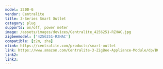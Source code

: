 ```yaml
---
model: 3200-G
vendor: Centralite
title: 3-Series Smart Outlet
category: plug
supports: on/off, power meter
image: /assets/images/devices/Centralite_4256251-RZHAC.jpg
zigbeemodel: ['4256251-RZHAC']
compatible: [z2m, zha]
mlink: https://centralite.com/products/smart-outlet
link: https://www.amazon.com/Centralite-3-ZigBee-Appliance-Module/dp/B01CKKVX30
link2: 
link3: 
---
```

